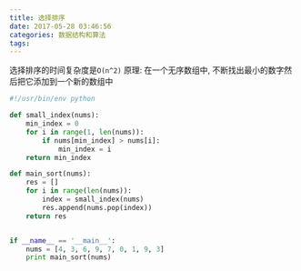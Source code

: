 ```yaml
---
title: 选择排序
date: 2017-05-28 03:46:56
categories: 数据结构和算法
tags:
---
```


选择排序的时间复杂度是`O(n^2)`
原理:
在一个无序数组中, 不断找出最小的数字然后把它添加到一个新的数组中
```python
#!/usr/bin/env python

def small_index(nums):
	min_index = 0
	for i in range(1, len(nums)):
		if nums[min_index] > nums[i]:
			min_index = i
	return min_index

def main_sort(nums): 
	res = []
	for i in range(len(nums)):
		index = small_index(nums)
		res.append(nums.pop(index))
	return res


if __name__ == '__main__':
	nums = [4, 3, 6, 9, 7, 0, 1, 9, 3]
	print main_sort(nums)
```

<!--more-->
